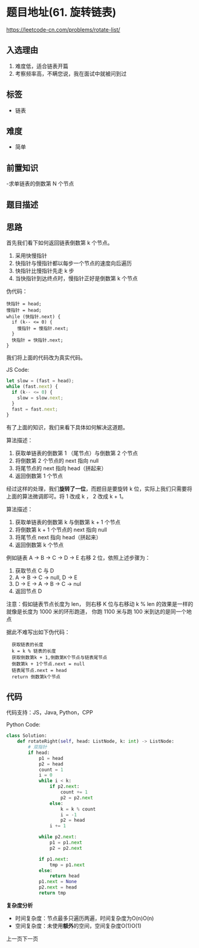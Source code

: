 # 题目地址(61. 旋转链表)

https://leetcode-cn.com/problems/rotate-list/

## 入选理由

1. 难度低，适合链表开篇
2. 考察频率高，不瞒您说，我在面试中就被问到过

## 标签

- 链表

## 难度

- 简单

## 前置知识

-求单链表的倒数第 N 个节点

## 题目描述

## 思路

首先我们看下如何返回链表倒数第 k 个节点。

1. 采用快慢指针
2. 快指针与慢指针都以每步一个节点的速度向后遍历
3. 快指针比慢指针先走 k 步
4. 当快指针到达终点时，慢指针正好是倒数第 k 个节点

伪代码：

```
快指针 = head;
慢指针 = head;
while (快指针.next) {
  if (k-- <= 0) {
    慢指针 = 慢指针.next;
  }
  快指针 = 快指针.next;
}
```

我们将上面的代码改为真实代码。

JS Code:

```js
let slow = (fast = head);
while (fast.next) {
  if (k-- <= 0) {
    slow = slow.next;
  }
  fast = fast.next;
}
```

有了上面的知识，我们来看下具体如何解决这道题。

算法描述：

1. 获取单链表的倒数第 1 （尾节点）与倒数第 2 个节点
2. 将倒数第 2 个节点的 next 指向 null
3. 将尾节点的 next 指向 head（拼起来）
4. 返回倒数第 1 个节点

经过这样的处理，我们**旋转了一位**，而题目是要旋转 k 位，实际上我们只需要将上面的算法微调即可。将 1 改成 k ， 2 改成 k + 1。

算法描述：

1. 获取单链表的倒数第 k 与倒数第 k + 1 个节点
2. 将倒数第 k + 1 个节点的 next 指向 null
3. 将尾节点 next 指向 head（拼起来）
4. 返回倒数第 k 个节点

例如链表 A -> B -> C -> D -> E 右移 2 位，依照上述步骤为：

1. 获取节点 C 与 D
2. A -> B -> C -> null, D -> E
3. D -> E -> A -> B -> C -> nul
4. 返回节点 D

注意：假如链表节点长度为 len， 则右移 K 位与右移动 k % len 的效果是一样的 就像是长度为 1000 米的环形跑道， 你跑 1100 米与跑 100 米到达的是同一个地点

据此不难写出如下伪代码：

```
  获取链表的长度
  k = k % 链表的长度
  获取倒数第k + 1,倒数第K个节点与链表尾节点
  倒数第k + 1个节点.next = null
  链表尾节点.next = head
  return 倒数第k个节点
```

## 代码

代码支持：JS，Java, Python，CPP

Python Code:

```python
class Solution:
    def rotateRight(self, head: ListNode, k: int) -> ListNode:
        # 双指针
        if head:
            p1 = head
            p2 = head
            count = 1
            i = 0
            while i < k:
                if p2.next:
                    count += 1
                    p2 = p2.next
                else:
                    k = k % count
                    i = -1
                    p2 = head
                i += 1

            while p2.next:
                p1 = p1.next
                p2 = p2.next

            if p1.next:
                tmp = p1.next
            else:
                return head
            p1.next = None
            p2.next = head
            return tmp
```

**复杂度分析**

- 时间复杂度：节点最多只遍历两遍，时间复杂度为O(n)O(n)
- 空间复杂度：未使用**额外**的空间，空间复杂度O(1)O(1)

上一页下一页

